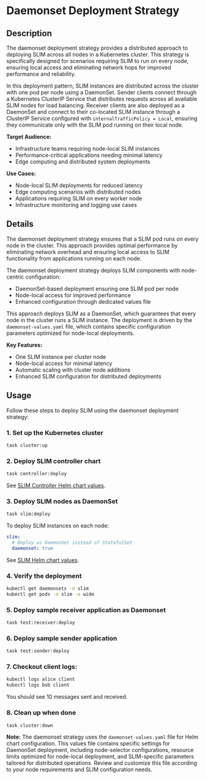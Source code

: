 # Daemonset Deployment Strategy

## Description

The daemonset deployment strategy provides a distributed approach to deploying SLIM across all nodes in a Kubernetes cluster. This strategy is specifically designed for scenarios requiring SLIM to run on every node, ensuring local access and eliminating network hops for improved performance and reliability.

In this deployment pattern, SLIM instances are distributed across the cluster with one pod per node using a DaemonSet. Sender clients connect through a Kubernetes ClusterIP Service that distributes requests across all available SLIM nodes for load balancing. Receiver clients are also deployed as a DaemonSet and connect to their co-located SLIM instance through a ClusterIP Service configured with `internalTrafficPolicy = Local`, ensuring they communicate only with the SLIM pod running on their local node.

**Target Audience:**
- Infrastructure teams requiring node-local SLIM instances
- Performance-critical applications needing minimal latency
- Edge computing and distributed system deployments

**Use Cases:**
- Node-local SLIM deployments for reduced latency
- Edge computing scenarios with distributed nodes
- Applications requiring SLIM on every worker node
- Infrastructure monitoring and logging use cases

## Details

The daemonset deployment strategy ensures that a SLIM pod runs on every node in the cluster. This approach provides optimal performance by eliminating network overhead and ensuring local access to SLIM functionality from applications running on each node.

The daemonset deployment strategy deploys SLIM components with node-centric configuration:
- DaemonSet-based deployment ensuring one SLIM pod per node
- Node-local access for improved performance
- Enhanced configuration through dedicated values file

This approach deploys SLIM as a DaemonSet, which guarantees that every node in the cluster runs a SLIM instance. The deployment is driven by the `daemonset-values.yaml` file, which contains specific configuration parameters optimized for node-local deployments.

**Key Features:**
- One SLIM instance per cluster node
- Node-local access for minimal latency
- Automatic scaling with cluster node additions
- Enhanced SLIM configuration for distributed deployments

## Usage

Follow these steps to deploy SLIM using the daemonset deployment strategy:

### 1. Set up the Kubernetes cluster
```bash
task cluster:up
```

### 2. Deploy SLIM controller chart
```bash
task controller:deploy
```

See [SLIM Controller Helm chart values](controller-values.yaml).

### 3. Deploy SLIM nodes as DaemonSet
```bash
task slim:deploy
```

To deploy SLIM instances on each node:

```yaml
slim:
  # Deploy as DaemonSet instead of StatefulSet
  daemonset: true
```

See [SLIM Helm chart values](daemonset-values.yaml).

### 4. Verify the deployment
```bash
kubectl get daemonsets -n slim
kubectl get pods -n slim -o wide
```

### 5. Deploy sample receiver application as Daemonset
```bash
task test:receiver:deploy
```

### 6. Deploy sample sender application
```bash
task test:sender:deploy
```

### 7. Checkout client logs:

```bash
kubectl logs alice client
kubectl logs bob client
```

You should see 10 messages sent and received.

### 8. Clean up when done
```bash
task cluster:down
```

**Note:** The daemonset strategy uses the `daemonset-values.yaml` file for Helm chart configuration. This values file contains specific settings for DaemonSet deployment, including node-selector configurations, resource limits optimized for node-local deployment, and SLIM-specific parameters tailored for distributed operations. Review and customize this file according to your node requirements and SLIM configuration needs.